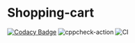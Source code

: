 # Shopping-cart

[![Codacy Badge](https://api.codacy.com/project/badge/Grade/2cd4df32440e4d3bad38f092b7457b21)](https://app.codacy.com/manual/99002484/Shopping-cart?utm_source=github.com&utm_medium=referral&utm_content=99002484/Shopping-cart&utm_campaign=Badge_Grade_Dashboard)
![cppcheck-action](https://github.com/99002484/Shopping-cart/workflows/cppcheck-action/badge.svg)
![CI](https://github.com/99002484/Shopping-cart/workflows/CI/badge.svg)
